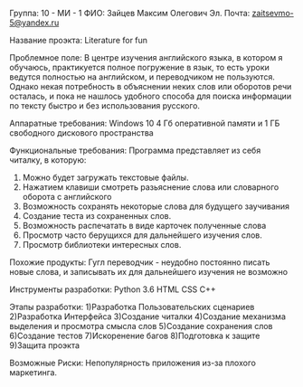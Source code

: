 Группа: 10 - МИ - 1
ФИО: Зайцев Максим Олегович
Эл. Почта: zaitsevmo-5@yandex.ru

Название проэкта:
Literature for fun

Проблемное поле:
В центре изучения английского языка, в котором я обучаюсь, практикуется полное погружение в язык,
то есть уроки ведутся полностью на английском, и переводчиком не пользуются.
Однако некая потребность в объяснении неких слов или оборотов речи осталась,
и пока не нашлось удобного способа для поиска информации по тексту быстро и без использования русского.

Аппаратные требования:
Windows 10 4 Гб оперативной памяти и 1 ГБ свободного дискового пространства

Функциональные требования:
Программа представляет из себя читалку, в которую:
1) Можно будет загружать текстовые файлы.
2) Нажатием клавиши смотреть разьяснение слова или словарного оборота с английского
3) Возможность сохранять некоторые слова для будущего заучивания
4) Создание теста из сохраненных слов.
5) Возможность распечатать в виде карточек полученные слова
6) Просмотр часто берущихся для дальнейшего изучения слов.
7) Просмотр библиотеки интересных слов.

Похожие продукты:
Гугл переводчик - неудобно постоянно писать новые слова, и записывать их для дальнейшего изучения не возможно

Инструменты разработки:
Python 3.6
HTML
CSS
C++

Этапы разработки:
1)Разработка Пользовательских сценариев
2)Разработка Интерфейса
3)Создание читалки
4)Создание механизма выделения и просмотра смысла слов
5)Создание сохранения слов
6)Создание тестов
7)Искоренение багов
8)Подготовка к защите
9)Защита проэкта

Возможные Риски:
Непопулярность приложения из-за плохого маркетинга.
